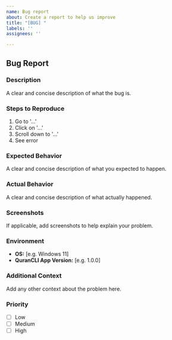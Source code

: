 ```yaml
---
name: Bug report
about: Create a report to help us improve
title: "[BUG] "
labels: ''
assignees: ''

---
```


## Bug Report

### Description
A clear and concise description of what the bug is.

### Steps to Reproduce
1. Go to '...'
2. Click on '...'
3. Scroll down to '...'
4. See error

### Expected Behavior
A clear and concise description of what you expected to happen.

### Actual Behavior
A clear and concise description of what actually happened.

### Screenshots
If applicable, add screenshots to help explain your problem.

### Environment
- **OS:** [e.g. Windows 11]
- **QuranCLI App Version:** [e.g. 1.0.0]

### Additional Context
Add any other context about the problem here.

### Priority
- [ ] Low
- [ ] Medium
- [ ] High